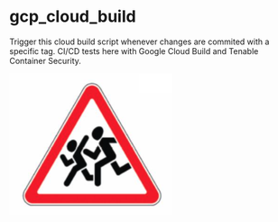 # gcp_cloud_build

Trigger this cloud build script whenever changes are commited with a specific tag. CI/CD tests here with Google Cloud Build and Tenable Container Security.

![caution](/images/caution-dorking-around.png)
